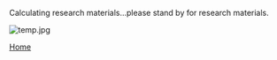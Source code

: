 Calculating research materials...please stand by for research materials. 

![temp.jpg](https://github.com/jluby127/jluby127.github.io/edit/master/temp.jpg)

[Home](./)
